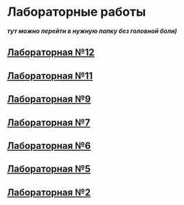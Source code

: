 # Лабораторные работы 

***тут можно перейти в нужную папку без головной боли)***

## [Лабораторная №12](https://github.com/fkifa/laboratory/tree/main/2020-2021/OS/lab12)

## [Лабораторная №11](https://github.com/fkifa/laboratory/tree/main/2020-2021/OS/lab11)

## [Лабораторная №9](https://github.com/fkifa/laboratory/tree/main/2020-2021/OS/lab09)

## [Лабораторная №7](https://github.com/fkifa/laboratory/tree/main/2020-2021/OS/lab07)

## [Лабораторная №6](https://github.com/fkifa/laboratory/tree/main/2020-2021/OS/lab06)

## [Лабораторная №5](https://github.com/fkifa/laboratory/tree/main/2020-2021/OS/lab05)

## [Лабораторная №2](https://github.com/fkifa/laboratory/tree/main/2020-2021/OS/lab02)
